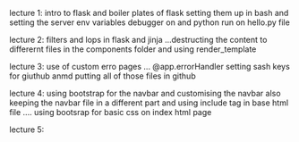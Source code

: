 lecture 1:
intro to flask and boiler plates of flask setting them up in bash and setting the server 
env variables debugger on and python run on hello.py file 

lecture 2:
filters and lops in flask and jinja ...destructing the content to differernt files in the components folder and using render_template 


lecture 3:
use of custom erro pages ... @app.errorHandler 
setting sash keys for giuthub anmd putting all of those files in github 

lecture 4:
using bootstrap for the navbar and customising the navbar also keeping the navbar file in a different part and using include tag in base html file .... using bootsrap for basic css on index html page 


lecture 5:
